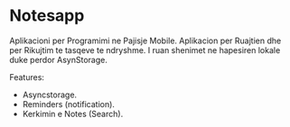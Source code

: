 # Notesapp
Aplikacioni per Programimi ne Pajisje Mobile.
Aplikacion per Ruajtien dhe per Rikujtim te tasqeve te ndryshme. I ruan shenimet ne hapesiren lokale duke perdor AsynStorage.

Features:
- Asyncstorage.
- Reminders (notification).
- Kerkimin e Notes (Search).
